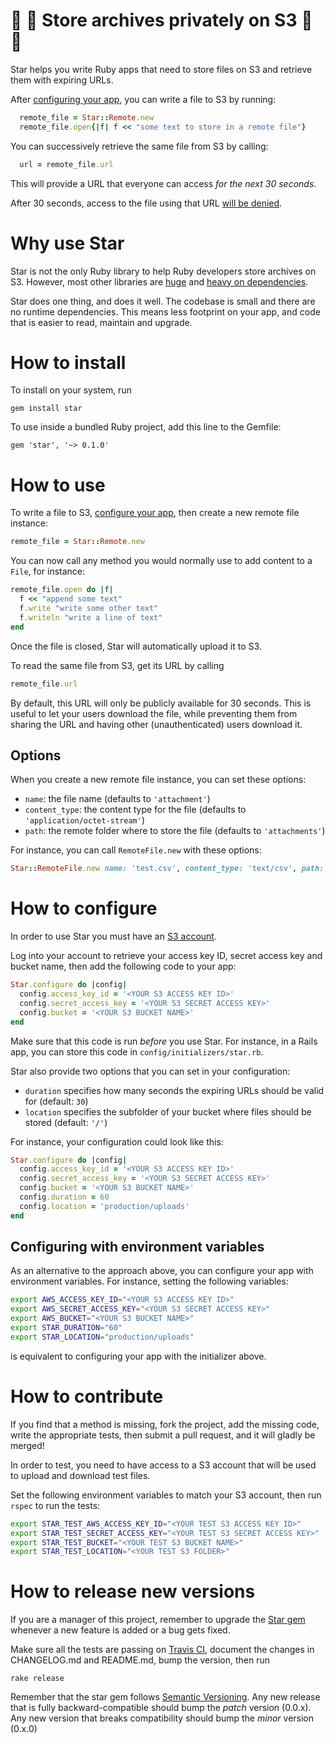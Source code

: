 :star2: :star2: Store archives privately on S3 :star2: :star2:
==============================================================

Star helps you write Ruby apps that need to store files on S3 and retrieve them with expiring URLs.

After [configuring your app](#how-to-configure), you can write a file to S3 by running:

```ruby
  remote_file = Star::Remote.new
  remote_file.open{|f| f << "some text to store in a remote file"}
```

You can successively retrieve the same file from S3 by calling:

```ruby
  url = remote_file.url
```

This will provide a URL that everyone can access *for the next 30 seconds*.

After 30 seconds, access to the file using that URL [will be denied](http://docs.aws.amazon.com/AmazonCloudFront/latest/DeveloperGuide/private-content-signed-urls.html#private-content-overview-choosing-duration).

Why use Star
============

Star is not the only Ruby library to help Ruby developers store archives on S3.
However, most other libraries are [huge](https://rubygems.org/gems/aws-sdk-core) and [heavy on dependencies](https://github.com/fog/fog/blob/master/fog.gemspec#L50-L100).

Star does one thing, and does it well.
The codebase is small and there are no runtime dependencies.
This means less footprint on your app, and code that is easier to read, maintain and upgrade.

How to install
==============

To install on your system, run

    gem install star

To use inside a bundled Ruby project, add this line to the Gemfile:

    gem 'star', '~> 0.1.0'


How to use
==========

To write a file to S3, [configure your app](#how-to-configure), then create a new remote file
instance:

```ruby
remote_file = Star::Remote.new
```

You can now call any method you would normally use to add content to a
`File`, for instance:

```ruby
remote_file.open do |f|
  f << "append some text"
  f.write "write some other text"
  f.writeln "write a line of text"
end
```

Once the file is closed, Star will automatically upload it to S3.

To read the same file from S3, get its URL by calling

```ruby
remote_file.url
```

By default, this URL will only be publicly available for 30 seconds.
This is useful to let your users download the file, while preventing them
from sharing the URL and having other (unauthenticated) users download it.

Options
-------

When you create a new remote file instance, you can set these options:

* `name`: the file name (defaults to `'attachment'`)
* `content_type`: the content type for the file (defaults to `'application/octet-stream'`)
* `path`: the remote folder where to store the file (defaults to `'attachments'`)

For instance, you can call `RemoteFile.new` with these options:

```ruby
Star::RemoteFile.new name: 'test.csv', content_type: 'text/csv', path: 'spreadsheets'
```


How to configure
================

In order to use Star you must have an [S3 account](https://aws.amazon.com/s3).

Log into your account to retrieve your access key ID, secret access key and
bucket name, then add the following code to your app:

```ruby
Star.configure do |config|
  config.access_key_id = '<YOUR S3 ACCESS KEY ID>'
  config.secret_access_key = '<YOUR S3 SECRET ACCESS KEY>'
  config.bucket = '<YOUR S3 BUCKET NAME>'
end
```

Make sure that this code is run *before* you use Star.
For instance, in a Rails app, you can store this code in `config/initializers/star.rb`.

Star also provide two options that you can set in your configuration:

* `duration` specifies how many seconds the expiring URLs should be valid for (default: `30`)
* `location` specifies the subfolder of your bucket where files should be stored (default: `'/'`)

For instance, your configuration could look like this:

```ruby
Star.configure do |config|
  config.access_key_id = '<YOUR S3 ACCESS KEY ID>'
  config.secret_access_key = '<YOUR S3 SECRET ACCESS KEY>'
  config.bucket = '<YOUR S3 BUCKET NAME>'
  config.duration = 60
  config.location = 'production/uploads'
end
```

Configuring with environment variables
--------------------------------------

As an alternative to the approach above, you can configure your app with
environment variables. For instance, setting the following variables:

```bash
export AWS_ACCESS_KEY_ID="<YOUR S3 ACCESS KEY ID>"
export AWS_SECRET_ACCESS_KEY="<YOUR S3 SECRET ACCESS KEY>"
export AWS_BUCKET="<YOUR S3 BUCKET NAME>"
export STAR_DURATION="60"
export STAR_LOCATION="production/uploads"
```

is equivalent to configuring your app with the initializer above.

How to contribute
=================

If you find that a method is missing, fork the project, add the missing code,
write the appropriate tests, then submit a pull request, and it will gladly
be merged!

In order to test, you need to have access to a S3 account that will be used
to upload and download test files.

Set the following environment variables to match your S3 account, then run
`rspec` to run the tests:

```bash
export STAR_TEST_AWS_ACCESS_KEY_ID="<YOUR TEST S3 ACCESS KEY ID>"
export STAR_TEST_SECRET_ACCESS_KEY="<YOUR TEST S3 SECRET ACCESS KEY>"
export STAR_TEST_BUCKET="<YOUR TEST S3 BUCKET NAME>"
export STAR_TEST_LOCATION="<YOUR TEST S3 FOLDER>"
```

How to release new versions
===========================

If you are a manager of this project, remember to upgrade the [Star gem](http://rubygems.org/gems/star)
whenever a new feature is added or a bug gets fixed.

Make sure all the tests are passing on [Travis CI](https://travis-ci.org/Fullscreen/star),
document the changes in CHANGELOG.md and README.md, bump the version, then run

    rake release

Remember that the star gem follows [Semantic Versioning](http://semver.org).
Any new release that is fully backward-compatible should bump the *patch* version (0.0.x).
Any new version that breaks compatibility should bump the *minor* version (0.x.0)
